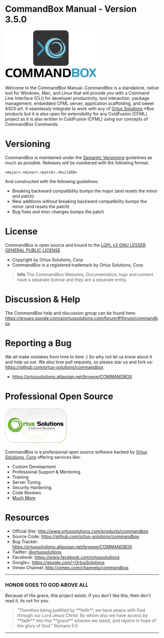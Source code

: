 # CommandBox Manual - Version 3.5.0

<img src="images/CommandBoxLogo.png" width="300" alt="CommandBox" />

Welcome to the CommandBox Manual.  CommandBox is a standalone, native tool for Windows, Mac, and Linux that will provide you with a Command Line Interface (CLI) for developer productivity, tool interaction, package management, embedded CFML server, application scaffolding, and sweet ASCII art. It seamlessly integrate to work with any of [Ortus Solutions](http://www.ortussolutions.com/products) *Box products but it is also open for extensibility for any ColdFusion (CFML) project as it is also written in ColdFusion (CFML) using our concepts of CommandBox Commands.

# Versioning
CommandBox is maintained under the [Semantic Versioning](http://semver.org) guidelines as much as possible.  Releases will be numbered with the following format:

```
<major>.<minor>.<patch>.<buildID>
```

And constructed with the following guidelines:

* Breaking backward compatibility bumps the major (and resets the minor and patch)
* New additions without breaking backward compatibility bumps the minor (and resets the patch)
* Bug fixes and misc changes bumps the patch


# License
CommandBox is open source and bound to the [LGPL v3 GNU LESSER GENERAL PUBLIC LICENSE](https://www.gnu.org/licenses/lgpl.html)

* Copyright by Ortus Solutions, Corp
* CommandBox is a registered trademark by Ortus Solutions, Corp


>**Info** The CommandBox Websites, Documentation, logo and content have a separate license and they are a separate entity.

# Discussion & Help
The CommandBox help and discussion group can be found here: https://groups.google.com/a/ortussolutions.com/forum/#!forum/commandbox

# Reporting a Bug
We all make mistakes from time to time :) So why not let us know about it and help us out.  We also love pull requests, so please star us and fork us: https://github.com/ortus-solutions/commandbox
* https://ortussolutions.atlassian.net/browse/COMMANDBOX


# Professional Open Source
![Ortus Solutions, Corp](images/ortussolutions_button.png)

CommandBox is a professional open source software backed by [Ortus Solutions, Corp](http://www.ortussolutions.com/services) offering services like:
* Custom Development
* Professional Support & Mentoring
* Training
* Server Tuning
* Security Hardening
* Code Reviews
* [Much More](http://www.ortussolutions.com/services)

# Resources
* Official Site: http://www.ortussolutions.com/products/commandbox
* Source Code: https://github.com/ortus-solutions/commandbox
* Bug Tracker: https://ortussolutions.atlassian.net/browse/COMMANDBOX
* Twitter: [@ortussolutions](http://www.twitter.com/ortussolutions)
* Facebook: https://www.facebook.com/ortussolutions
* Google+: https://google.com/+OrtusSolutions
* Vimeo Channel: http://vimeo.com/channels/commandbox


---

### HONOR GOES TO GOD ABOVE ALL
Because of His grace, this project exists. If you don't like this, then don't read it, its not for you.

<blockquote>
"Therefore being justified by **faith**, we have peace with God through our Lord Jesus Christ:
By whom also we have access by **faith** into this **grace** wherein we stand, and rejoice in hope of the glory of God." Romans 5:5
</blockquote>

---






